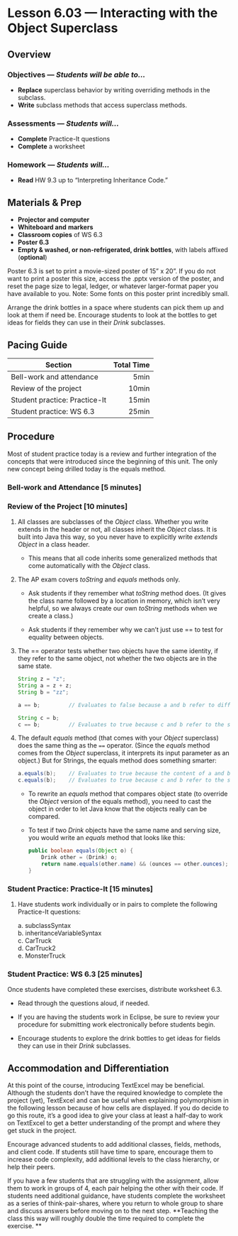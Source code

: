 Lesson 6.03 — Interacting with the Object Superclass
====================================================================================================

Overview
--------
### Objectives — _Students will be able to…_
- **Replace** superclass behavior by writing overriding methods in the subclass.
- **Write** subclass methods that access superclass methods.

### Assessments — _Students will…_
- **Complete** Practice-It questions
- **Complete** a worksheet

### Homework — _Students will…_
- **Read** HW 9.3 up to “Interpreting Inheritance Code.”


Materials & Prep
----------------
- **Projector and computer**
- **Whiteboard and** **markers**
- **Classroom copies** of WS 6.3
- **Poster 6.3**
- **Empty & washed, or non-refrigerated, drink bottles**, with labels affixed (**optional**)

Poster 6.3 is set to print a movie-sized poster of 15” x 20”. If you do not want to print a poster
this size, access the .pptx version of the poster, and reset the page size to legal, ledger, or
whatever larger-format paper you have available to you. Note: Some fonts on this poster print
incredibly small.

Arrange the drink bottles in a space where students can pick them up and look at them if need be.
Encourage students to look at the bottles to get ideas for fields they can use in their *Drink*
subclasses.


Pacing Guide
------------
| Section                       | Total Time |
|-------------------------------|-----------:|
| Bell-work and attendance      |       5min |
| Review of the project         |      10min |
| Student practice: Practice-It |      15min |
| Student practice: WS 6.3      |      25min |


Procedure
---------
Most of student practice today is a review and further integration of the concepts that were
introduced since the beginning of this unit. The only new concept being drilled today is the equals
method.

### Bell-work and Attendance \[5 minutes\]

### Review of the Project \[10 minutes\]
1. All classes are subclasses of the *Object* class. Whether you write extends in the header or not,
   all classes inherit the *Object* class. It is built into Java this way, so you never have to
   explicitly write *extends Object* in a class header.

   - This means that all code inherits some generalized methods that come automatically with the
     *Object* class.

2. The AP exam covers *toString* and *equals* methods only.

   - Ask students if they remember what *toString* method does. (It gives the class name followed
     by a location in memory, which isn’t very helpful, so we always create our own *toString*
     methods when we create a class.)

   - Ask students if they remember why we can’t just use == to test for equality between objects.

3. The == operator tests whether two objects have the same identity, if they refer to the same
   object, not whether the two objects are in the same state.

   ``` Java
   String z = "z";
   String a = z + z;
   String b = "zz";

   a == b;         // Evaluates to false because a and b refer to different Strings

   String c = b;
   c == b;         // Evaluates to true because c and b refer to the same String
   ```

4. The default *equals* method (that comes with your *Object* superclass) does the same thing as the
   `==` operator. (Since the *equals* method comes from the *Object* superclass, it interprets its
   input parameter as an object.) But for Strings, the equals method does something smarter:

   ``` Java
   a.equals(b);    // Evaluates to true because the content of a and b are the same "zz"
   c.equals(b);    // Evaluates to true because c and b refer to the same String
   ```

   - To rewrite an *equals* method that compares object state (to override the *Object* version of
     the equals method), you need to cast the object in order to let Java know that the objects
     really can be compared.

   - To test if two *Drink* objects have the same name and serving size, you would write an *equals*
     method that looks like this:

     ``` Java
     public boolean equals(Object o) {
         Drink other = (Drink) o;
         return name.equals(other.name) && (ounces == other.ounces);
     }
     ```

### Student Practice: Practice-It \[15 minutes\]
1. Have students work individually or in pairs to complete the following Practice-It questions:

   a. subclassSyntax<br>
   b. inheritanceVariableSyntax<br>
   c. CarTruck<br>
   d. CarTruck2<br>
   e. MonsterTruck

### Student Practice: WS 6.3 \[25 minutes\]
Once students have completed these exercises, distribute worksheet 6.3.

- Read through the questions aloud, if needed.

- If you are having the students work in Eclipse, be sure to review your procedure for submitting
  work electronically before students begin.

- Encourage students to explore the drink bottles to get ideas for fields they can use in their
  *Drink* subclasses.


Accommodation and Differentiation
---------------------------------
At this point of the course, introducing TextExcel may be beneficial. Although the students don’t
have the required knowledge to complete the project (yet), TextExcel and can be useful when
explaining polymorphism in the following lesson because of how cells are displayed. If you do decide
to go this route, it’s a good idea to give your class at least a half-day to work on TextExcel to
get a better understanding of the prompt and where they get stuck in the project.

Encourage advanced students to add additional classes, fields, methods, and client code. If students
still have time to spare, encourage them to increase code complexity, add additional levels to the
class hierarchy, or help their peers.

If you have a few students that are struggling with the assignment, allow them to work in groups of
4, each pair helping the other with their code. If students need additional guidance, have students
complete the worksheet as a series of think-pair-shares, where you return to whole group to share
and discuss answers before moving on to the next step. **Teaching the class this way will roughly
double the time required to complete the exercise. **
